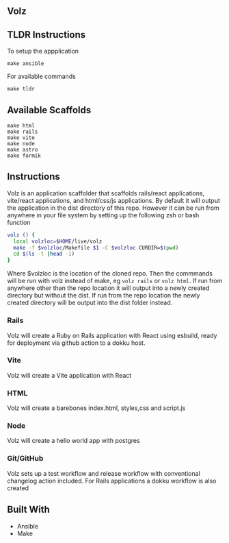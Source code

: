 ## Volz

## TLDR Instructions

To setup the appplication

```
make ansible
```

For available commands

```
make tldr
```

## Available Scaffolds

```
make html
make rails
make vite
make node
make astro
make formik
```

## Instructions

Volz is an application scaffolder that scaffolds rails/react applications, vite/react applications, and html/css/js applications. By default it will output the application in the dist directory of this repo. However it can be run from anywhere in your file system by setting up the following zsh or bash function

```bash
volz () {
  local volzloc=$HOME/live/volz
  make -f $volzloc/Makefile $1 -C $volzloc CURDIR=$(pwd)
  cd $(ls -t |head -1)
}
```

Where $volzloc is the location of the cloned repo. Then the commmands will be run with volz instead of make, eg `volz rails` or `volz html`. If run from anywhere other than the repo location it will output into a newly created directory but without the dist. If run from the repo location the newly created directory will be output into the dist folder instead.

### Rails

Volz will create a Ruby on Rails application with React using esbuild, ready for deployment via github action to a dokku host.

### Vite

Volz will create a Vite application with React

### HTML

Volz will create a barebones index.html, styles,css and script.js

### Node

Volz will create a hello world app with postgres

### Git/GitHub

Volz sets up a test workflow and release workflow with conventional changelog action included. For Rails applications a dokku workflow is also created



## Built With

- Ansible
- Make
